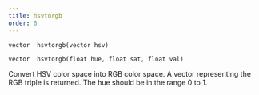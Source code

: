 ```yaml
---
title: hsvtorgb
order: 6
---
```

`vector  hsvtorgb(vector hsv)`

`vector  hsvtorgb(float hue, float sat, float val)`

Convert HSV color space into RGB color space. A vector representing the
RGB triple is returned. The hue should be in the range 0 to 1.

